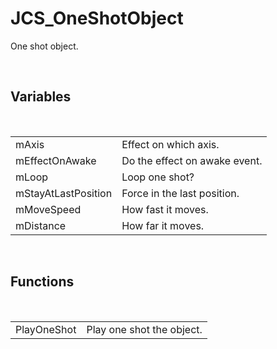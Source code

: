 <!--
   - $File: JCS_OneShotObject.html $
   - $Date: 2018-10-01 20:29:11 $
   - $Revision: $
   - $Creator: Jen-Chieh Shen $
   - $Notice: See LICENSE.txt for modification and distribution information
   -                   Copyright © 2018 by Shen, Jen-Chieh $
-->


<div id="content-header">
  <h1>JCS_OneShotObject</h1>
</div>

<p>
  One shot object.
</p>


<br/>
<h2>Variables</h2>
<br/>

<table>
  <tr>
    <td>mAxis</td>
    <td>Effect on which axis.</td>
  </tr>
  <tr>
    <td>mEffectOnAwake</td>
    <td>Do the effect on awake event.</td>
  </tr>
  <tr>
    <td>mLoop</td>
    <td>Loop one shot?</td>
  </tr>
  <tr>
    <td>mStayAtLastPosition</td>
    <td>Force in the last position.</td>
  </tr>
  <tr>
    <td>mMoveSpeed</td>
    <td>How fast it moves.</td>
  </tr>
  <tr>
    <td>mDistance</td>
    <td>How far it moves.</td>
  </tr>
</table>


<br/>
<h2>Functions</h2>
<br/>

<table>
  <tr>
    <td>PlayOneShot</td>
    <td>Play one shot the object.</td>
  </tr>
</table>
